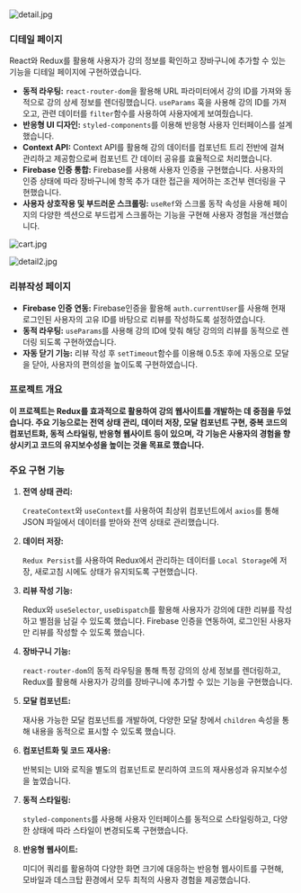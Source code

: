 ### 

![detail.jpg](https://prod-files-secure.s3.us-west-2.amazonaws.com/81b9c66c-94a6-4794-bd8f-dfea25e36468/129c70b6-9382-4c1c-b30e-a71b4ec062ee/detail.jpg)

### 디테일 페이지

React와 Redux를 활용해 사용자가 강의 정보를 확인하고 장바구니에 추가할 수 있는 기능을 디테일 페이지에 구현하였습니다.

- **동적 라우팅:** `react-router-dom`을 활용해 URL 파라미터에서 강의 ID를 가져와 동적으로 강의 상세 정보를 렌더링했습니다. `useParams` 훅을 사용해 강의 ID를 가져오고, 관련 데이터를 `filter`함수를 사용하여 사용자에게 보여줬습니다.
- **반응형 UI 디자인:** `styled-components`를 이용해 반응형 사용자 인터페이스를 설계했습니다.
- **Context API:** Context API를 활용해 강의 데이터를 컴포넌트 트리 전반에 걸쳐 관리하고 제공함으로써 컴포넌트 간 데이터 공유를 효율적으로 처리했습니다.
- **Firebase 인증 통합:** Firebase를 사용해 사용자 인증을 구현했습니다. 사용자의 인증 상태에 따라  장바구니에 항목 추가 대한 접근을 제어하는 조건부 렌더링을 구현했습니다.
- **사용자 상호작용 및 부드러운 스크롤링:** `useRef`와 스크롤 동작 속성을 사용해 페이지의 다양한 섹션으로 부드럽게 스크롤하는 기능을 구현해 사용자 경험을 개선했습니다.

![cart.jpg](https://prod-files-secure.s3.us-west-2.amazonaws.com/81b9c66c-94a6-4794-bd8f-dfea25e36468/bd46d991-5098-4dec-a4a8-9ee862d5db59/cart.jpg)

![detail2.jpg](https://prod-files-secure.s3.us-west-2.amazonaws.com/81b9c66c-94a6-4794-bd8f-dfea25e36468/21f5d17d-fd38-43f5-9a06-b097047443e1/detail2.jpg)

### 리뷰작성 페이지

- **Firebase 인증 연동:** Firebase인증을 활용해 `auth.currentUser`를 사용해 현재 로그인된 사용자의 고유 ID를 바탕으로 리뷰를 작성하도록 설정하였습니다.
- **동적 라우팅:** `useParams`를 사용해 강의 ID에 맞춰 해당 강의의 리뷰를 동적으로 렌더링 되도록 구현하였습니다.
- **자동 닫기 기능:** 리뷰 작성 후 `setTimeout`함수를 이용해 0.5초 후에 자동으로 모달을 닫아, 사용자의 편의성을 높이도록 구현하였습니다.

### 프로젝트 개요

**이 프로젝트는 Redux를 효과적으로 활용하여 강의 웹사이트를 개발하는 데 중점을 두었습니다. 주요 기능으로는 전역 상태 관리, 데이터 저장, 모달 컴포넌트 구현, 중복 코드의 컴포넌트화, 동적 스타일링, 반응형 웹사이트 등이 있으며, 각 기능은 사용자의 경험을 향상시키고 코드의 유지보수성을 높이는 것을 목표로 했습니다.**

### 주요 구현 기능

1. **전역 상태 관리:**
    
    `CreateContext`와 `useContext`를 사용하여 최상위 컴포넌트에서 `axios`를 통해 JSON 파일에서 데이터를 받아와 전역 상태로 관리했습니다.
    
2. **데이터 저장:**
    
    `Redux Persist`를 사용하여 Redux에서 관리하는 데이터를 `Local Storage`에 저장, 새로고침 시에도 상태가 유지되도록 구현했습니다.
    
3. **리뷰 작성 기능:**
    
    Redux와 `useSelector`, `useDispatch`를 활용해 사용자가 강의에 대한 리뷰를 작성하고 별점을 남길 수 있도록 했습니다. Firebase 인증을 연동하여, 로그인된 사용자만 리뷰를 작성할 수 있도록 했습니다.
    
4. **장바구니 기능:**
    
    `react-router-dom`의 동적 라우팅을 통해 특정 강의의 상세 정보를 렌더링하고, Redux를 활용해 사용자가 강의를 장바구니에 추가할 수 있는 기능을 구현했습니다.
    
5. **모달 컴포넌트:**
    
    재사용 가능한 모달 컴포넌트를 개발하여, 다양한 모달 창에서 `children` 속성을 통해 내용을 동적으로 표시할 수 있도록 했습니다.
    
6. **컴포넌트화 및 코드 재사용:**
    
    반복되는 UI와 로직을 별도의 컴포넌트로 분리하여 코드의 재사용성과 유지보수성을 높였습니다.
    
7. **동적 스타일링:**
    
    `styled-components`를 사용해 사용자 인터페이스를 동적으로 스타일링하고, 다양한 상태에 따라 스타일이 변경되도록 구현했습니다.
    
8. **반응형 웹사이트:**
    
    미디어 쿼리를 활용하여 다양한 화면 크기에 대응하는 반응형 웹사이트를 구현해, 모바일과 데스크탑 환경에서 모두 최적의 사용자 경험을 제공했습니다.
